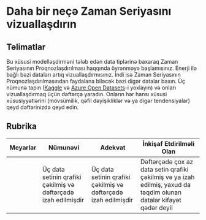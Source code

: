 # Daha bir neçə Zaman Seriyasını vizuallaşdırın

## Təlimatlar

Bu xüsusi modelləşdirməni tələb edən data tiplərinə baxaraq Zaman Seriyasının Proqnozlaşdırılması haqqında öyrənməyə başlamısınız. Enerji ilə bağlı bəzi dataları artıq vizuallaşdırmısınız. İndi isə  Zaman Seriyasının Proqnozlaşdırılmasından faydalana biləcək bəzi digər datalar baxın. Üç nümunə tapın ([Kaggle](https://kaggle.com) və [Azure Open Datasets](https://azure.microsoft.com/en-us/services/open-datasets/catalog/?WT.mc_id=academic-77952-leestott)-i yoxlayın) və onları vizuallaşdırmaq üçün dəftərçə yaradın. Onların hər hansı xüsusi xüsusiyyətlərini (mövsümilik, qəfil dəyişikliklər və ya digər tendensiyalar) qeyd dəftərinizdə qeyd edin.

## Rubrika

| Meyarlar | Nümunəvi | Adekvat | İnkişaf Etdirilməli Olan |
| -------- | ------------------------------------------------------- | ------------------------------------------------- | -------------------------------- |
|          | Üç data setinin qrafiki çəkilmiş və dəftərçədə izah edilmişdir | Üç data setinin qrafiki çəkilmiş və dəftərçədə izah edilmişdir | Dəftərçədə çox az data setin qrafiki çəkilmiş və ya izah edilmiş, yaxud da təqdim olunan datalar kifayət qədər deyil |